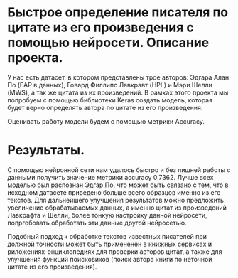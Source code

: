 # Быстрое определение писателя по цитате из его произведения с помощью нейросети. Описание проекта.

У нас есть датасет, в котором представлены трое авторов: Эдгара Алан По (EAP в данных), Говард Филлипс Лавкравт (HPL) и Мэри Шелли (MWS), а так же цитата из их произведений. В рамках этого проекта мы попробуем с помощью библиотеки Keras создать модель, которая будет верно определять автора по цитате из его произведения.

Оценивать работу модели будем с помощью метрики Accuracy.

# Результаты.
С помощью нейронной сети нам удалось быстро и без лишней работы с данными получить значение метрики accuracy 0.7362. Лучше всех моделью был распознан Эдгар По, что может быть связано с тем, что в исходном датасете приведено больше всего образцов именно из его текстов. Для дальнейшего улучшения результатов можно предложить увеличение обрабатываемых данных, а именно цитат из произведений Лавкрафта и Шелли, более тонкую настройку данной нейросети, попргобовать обработать эти данные другой нейросетью.

Подобный подход к обработке текстов известных писателей при должной точности может быть примененён в книжных сервисах и риложениях-энциклопедиях для проверки авторов цитат, а также для улучшения функций поисковиков (поиск автора книги по неточной цитате из его произведения).
